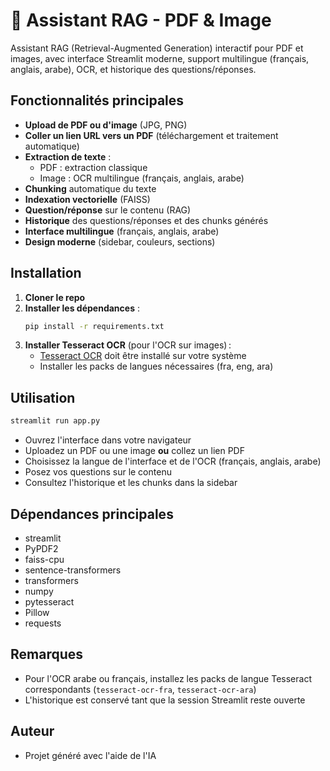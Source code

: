 # 🧠 Assistant RAG - PDF & Image

Assistant RAG (Retrieval-Augmented Generation) interactif pour PDF et images, avec interface Streamlit moderne, support multilingue (français, anglais, arabe), OCR, et historique des questions/réponses.

## Fonctionnalités principales
- **Upload de PDF ou d'image** (JPG, PNG)
- **Coller un lien URL vers un PDF** (téléchargement et traitement automatique)
- **Extraction de texte** :
  - PDF : extraction classique
  - Image : OCR multilingue (français, anglais, arabe)
- **Chunking** automatique du texte
- **Indexation vectorielle** (FAISS)
- **Question/réponse** sur le contenu (RAG)
- **Historique** des questions/réponses et des chunks générés
- **Interface multilingue** (français, anglais, arabe)
- **Design moderne** (sidebar, couleurs, sections)

## Installation

1. **Cloner le repo**
2. **Installer les dépendances** :
   ```bash
   pip install -r requirements.txt
   ```
3. **Installer Tesseract OCR** (pour l'OCR sur images) :
   - [Tesseract OCR](https://github.com/tesseract-ocr/tesseract) doit être installé sur votre système
   - Installer les packs de langues nécessaires (fra, eng, ara)

## Utilisation

```bash
streamlit run app.py
```

- Ouvrez l'interface dans votre navigateur
- Uploadez un PDF ou une image **ou** collez un lien PDF
- Choisissez la langue de l'interface et de l'OCR (français, anglais, arabe)
- Posez vos questions sur le contenu
- Consultez l'historique et les chunks dans la sidebar

## Dépendances principales
- streamlit
- PyPDF2
- faiss-cpu
- sentence-transformers
- transformers
- numpy
- pytesseract
- Pillow
- requests

## Remarques
- Pour l'OCR arabe ou français, installez les packs de langue Tesseract correspondants (`tesseract-ocr-fra`, `tesseract-ocr-ara`)
- L'historique est conservé tant que la session Streamlit reste ouverte

## Auteur
- Projet généré avec l'aide de l'IA 